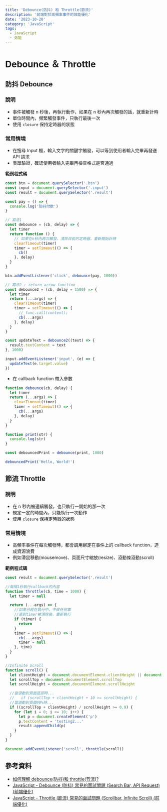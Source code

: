```yaml
---
title: 'Debounce(防抖) 和 Throttle(節流)'
description: '前端對於高頻率事件的效能優化'
date: '2023-10-20'
category: 'JavaScript'
tags:
  - JavaScript
  - 效能
---
```


# Debounce ＆ Throttle

## 防抖 Debounce

### 說明

- 事件被觸發 n 秒後，再執行動作，如果在 n 秒內再次觸發的話，就重新計時
- 單位時間內，頻繁觸發事件，只執行最後一次
- 使用 `closure` 保持定時器的狀態

### 常用情境

- 在搜尋 Input 框，輸入文字的關鍵字觸發，可以等到使用者輸入完畢再發送 API 請求
- 表單驗證，確認使用者輸入完畢再檢查格式是否通過

**範例程式碼**

```js
const btn = document.querySelector('.btn')
const input = document.querySelector('.input')
const result = document.querySelector('.result')

const pay = () => {
  console.log('防抖付款')
}

// 寫法1
const debounce = (cb, delay) => {
  let timer
  return function () {
    // 如果在n秒內再次觸發，清除目前的定時器，重新開始計時
    clearTimeout(timer)
    timer = setTimeout(() => {
      cb()
    }, delay)
  }
}

btn.addEventListener('click', debounce(pay, 1000))

// 寫法2 : return arrow function
const debounce2 = (cb, delay = 1500) => {
  let timer
  return (...args) => {
    clearTimeout(timer)
    timer = setTimeout(() => {
      // func.call(context);
      cb(...args)
    }, delay)
  }
}

const updateText = debounce2((text) => {
  result.textContent = text
}, 1000)

input.addEventListener('input', (e) => {
  updateText(e.target.value)
})
```

- 在 callback function 帶入參數

```js
function debounce(cb, delay) {
  let timer
  return (...args) => {
    clearTimeout(timer)
    timer = setTimeout(() => {
      cb(...args)
    }, delay)
  }
}

function print(str) {
  console.log(str)
}

const debouncedPrint = debounce(print, 1000)

debouncedPrint('Hello, World!')
```

## 節流 Throttle

### 說明

- 在 n 秒內被連續觸發，也只執行一開始的那一次
- 規定一定的時間內，只能執行一次動作
- 使用 `closure` 保持定時器的狀態

### 常用情境

- 高頻率事件在每次觸發時，都會調用綁定在事件上的 callback function，造成資源浪費
- 例如滑鼠移動(mousemove)、頁面尺寸縮放(resize)、滾動條滾動(scroll)

**範例程式碼**

```js
const result = document.querySelector('.result')

//每隔1秒執行callback的內容
function throttle(cb, time = 1000) {
  let timer = null

  return (...args) => {
    //如果已經在執行中，不做任何事
    //直到timer被清除後，重新執行
    if (timer) {
      return
    }
    timer = setTimeout(() => {
      cb(...args)
      timer = null
    }, time)
  }
}

//Infinite Scroll
function scroll() {
  let clientHeight = document.documentElement.clientHeight || document.body.clientHeight
  let scrollTop = document.documentElement.scrollTop
  let scrollHeight = document.documentElement.scrollHeight

  //當滾動到頁面底部時...
  //   if (scrollTop + clientHeight + 10 >= scrollHeight) {
  //當滾動到頁面90%時...
  if ((scrollTop + clientHeight) / scrollHeight >= 0.9) {
    for (let i = 0; i <= 10; i++) {
      let p = document.createElement('p')
      p.textContent = 'testing2...'
      result.appendChild(p)
    }
  }
}

document.addEventListener('scroll', throttle(scroll))
```

## 參考資料

- [如何理解 debounce(防抖)和 throttle(节流)?](https://zhuanlan.zhihu.com/p/376247871)
- [JavaScript - Debounce (防抖) 常見的面試問題 (Search Bar, API Request) (前端優化)](https://www.youtube.com/watch?v=vCLobXMROZg)
- [JavaScript - Throttle (節流) 常見的面試問題 (Scrollbar, Infinite Scroll) (前端優化)](https://www.youtube.com/watch?v=IU83Qjax1AI)
